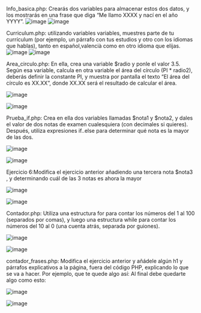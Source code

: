 Info_basica.php: Crearás dos variables para almacenar estos dos datos, y los mostrarás
en una frase que diga “Me llamo XXXX y nací en el año YYYY”.
![image](https://github.com/user-attachments/assets/004b47b3-7f38-43db-b51c-fce15edd4959)
![image](https://github.com/user-attachments/assets/81a8d24e-0447-4028-b2b2-f3fda177a1aa)

Curriculum.php: utilizando variables variables, muestres parte de tu currículum (por ejemplo, un párrafo con tus
estudios y otro con los idiomas que hablas), tanto en español,valencià como en otro
idioma que elijas.
![image](https://github.com/user-attachments/assets/167cacaa-656f-4196-9f20-185535b63469)
![image](https://github.com/user-attachments/assets/9136b88e-2783-42a9-8040-11c1a99e8b31)

Area_circulo.php: En ella, crea una variable $radio y ponle el valor 3.5. Según esa variable, calcula en otra
variable el área del círculo (PI * radio2), deberás definir la constante PI, y muestra por pantalla el texto “El área del círculo es XX.XX”, donde XX.XX será el resultado de calcular el área.

![image](https://github.com/user-attachments/assets/5cb8ec50-127b-4607-a85c-00b4a4c0f2b8)

![image](https://github.com/user-attachments/assets/2ff21aa2-ea99-4e4c-9989-3c58fcaba9f9)

Prueba_if.php: Crea en ella dos variables llamadas $nota1 y $nota2, y dales el valor de dos notas de examen cualesquiera (con decimales si quieres). Después, utiliza expresiones if..else para determinar qué nota es la mayor de las dos.

![image](https://github.com/user-attachments/assets/16c1ee10-568d-48b9-9d90-5f877f1396e6)

![image](https://github.com/user-attachments/assets/f2f36b48-11c3-473d-8355-9d97510abc49)

Ejercicio 6:Modifica el ejercicio anterior añadiendo una tercera nota $nota3 , y determinando cuál
de las 3 notas es ahora la mayor

![image](https://github.com/user-attachments/assets/69fc1670-ebc5-4118-84ca-7ee34ebd3199)

![image](https://github.com/user-attachments/assets/2a8d2ac7-4009-4876-aa26-f0d592e0194c)

Contador.php: Utiliza una
estructura for para contar los números del 1 al 100 (separados por comas), y luego una
estructura while para contar los números del 10 al 0 (una cuenta atrás, separada por
guiones).

![image](https://github.com/user-attachments/assets/f2f6b8cb-012a-46ce-8c2e-70fcc0aebadb)

![image](https://github.com/user-attachments/assets/e69c0d77-cdf2-402e-8af0-d8afa9ec7c24)

contador_frases.php: Modifica el ejercicio anterior y añádele algún h1 y párrafos explicativos a la página, fuera
del código PHP, explicando lo que se va a hacer. Por ejemplo, que te quede algo así: Al
final debe quedarte algo como esto:

![image](https://github.com/user-attachments/assets/2ee61057-e4c4-40b4-8e3f-113b42c19a03)

![image](https://github.com/user-attachments/assets/7ad92c26-4ac5-4fa0-adcb-9d2a3e57c2bd)














